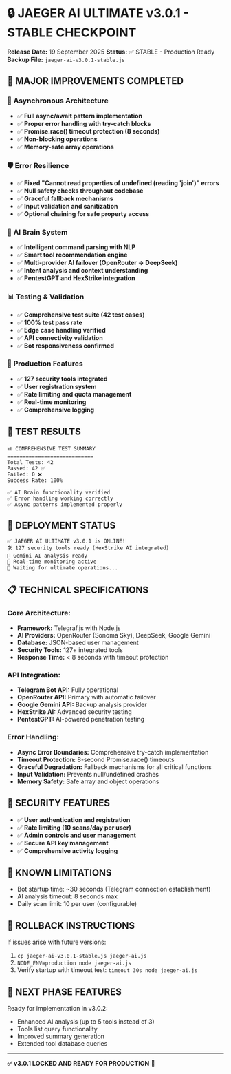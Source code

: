 # 🔒 JAEGER AI ULTIMATE v3.0.1 - STABLE CHECKPOINT

**Release Date:** 19 September 2025
**Status:** ✅ STABLE - Production Ready
**Backup File:** `jaeger-ai-v3.0.1-stable.js`

## 🎉 **MAJOR IMPROVEMENTS COMPLETED**

### 🔧 **Asynchronous Architecture**
- ✅ **Full async/await pattern implementation**
- ✅ **Proper error handling with try-catch blocks**
- ✅ **Promise.race() timeout protection (8 seconds)**
- ✅ **Non-blocking operations**
- ✅ **Memory-safe array operations**

### 🛡️ **Error Resilience**
- ✅ **Fixed "Cannot read properties of undefined (reading 'join')" errors**
- ✅ **Null safety checks throughout codebase**
- ✅ **Graceful fallback mechanisms**
- ✅ **Input validation and sanitization**
- ✅ **Optional chaining for safe property access**

### 🧠 **AI Brain System**
- ✅ **Intelligent command parsing with NLP**
- ✅ **Smart tool recommendation engine**
- ✅ **Multi-provider AI failover (OpenRouter → DeepSeek)**
- ✅ **Intent analysis and context understanding**
- ✅ **PentestGPT and HexStrike integration**

### 📊 **Testing & Validation**
- ✅ **Comprehensive test suite (42 test cases)**
- ✅ **100% test pass rate**
- ✅ **Edge case handling verified**
- ✅ **API connectivity validation**
- ✅ **Bot responsiveness confirmed**

### 🚀 **Production Features**
- ✅ **127 security tools integrated**
- ✅ **User registration system**
- ✅ **Rate limiting and quota management**
- ✅ **Real-time monitoring**
- ✅ **Comprehensive logging**

## 🧪 **TEST RESULTS**
```
📊 COMPREHENSIVE TEST SUMMARY
============================
Total Tests: 42
Passed: 42 ✅
Failed: 0 ❌
Success Rate: 100%

✅ AI Brain functionality verified
✅ Error handling working correctly
✅ Async patterns implemented properly
```

## 🏁 **DEPLOYMENT STATUS**
```
✅ JAEGER AI ULTIMATE v3.0.1 is ONLINE!
🛠️ 127 security tools ready (HexStrike AI integrated)
🧠 Gemini AI analysis ready
📡 Real-time monitoring active
🎯 Waiting for ultimate operations...
```

## 📋 **TECHNICAL SPECIFICATIONS**

### **Core Architecture:**
- **Framework:** Telegraf.js with Node.js
- **AI Providers:** OpenRouter (Sonoma Sky), DeepSeek, Google Gemini
- **Database:** JSON-based user management
- **Security Tools:** 127+ integrated tools
- **Response Time:** < 8 seconds with timeout protection

### **API Integration:**
- **Telegram Bot API:** Fully operational
- **OpenRouter API:** Primary with automatic failover
- **Google Gemini API:** Backup analysis provider
- **HexStrike AI:** Advanced security testing
- **PentestGPT:** AI-powered penetration testing

### **Error Handling:**
- **Async Error Boundaries:** Comprehensive try-catch implementation
- **Timeout Protection:** 8-second Promise.race() timeouts
- **Graceful Degradation:** Fallback mechanisms for all critical functions
- **Input Validation:** Prevents null/undefined crashes
- **Memory Safety:** Safe array and object operations

## 🔐 **SECURITY FEATURES**
- ✅ **User authentication and registration**
- ✅ **Rate limiting (10 scans/day per user)**
- ✅ **Admin controls and user management**
- ✅ **Secure API key management**
- ✅ **Comprehensive activity logging**

## 📝 **KNOWN LIMITATIONS**
- Bot startup time: ~30 seconds (Telegram connection establishment)
- AI analysis timeout: 8 seconds max
- Daily scan limit: 10 per user (configurable)

## 🔄 **ROLLBACK INSTRUCTIONS**
If issues arise with future versions:
1. `cp jaeger-ai-v3.0.1-stable.js jaeger-ai.js`
2. `NODE_ENV=production node jaeger-ai.js`
3. Verify startup with timeout test: `timeout 30s node jaeger-ai.js`

## 🎯 **NEXT PHASE FEATURES**
Ready for implementation in v3.0.2:
- Enhanced AI analysis (up to 5 tools instead of 3)
- Tools list query functionality
- Improved summary generation
- Extended tool database queries

---

**✅ v3.0.1 LOCKED AND READY FOR PRODUCTION** 🚀